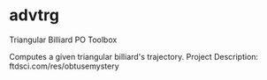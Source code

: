 # advtrg
Triangular Billiard PO Toolbox

Computes a given triangular billiard's trajectory.
Project Description: ftdsci.com/res/obtusemystery

